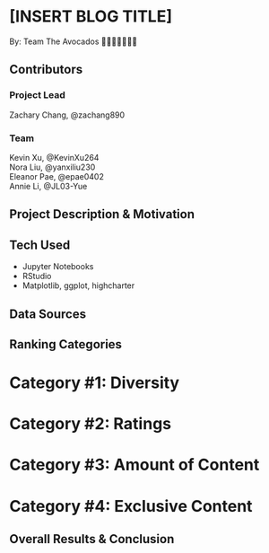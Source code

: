 # [INSERT BLOG TITLE] 
By: Team The Avocados 🥑🥑🥑🥑🥑🥑🥑 <br />
## Contributors

### Project	Lead
Zachary Chang, @zachang890

### Team
Kevin Xu, @KevinXu264 <br />
Nora Liu, @yanxiliu230 <br />
Eleanor Pae, @epae0402 <br />
Annie Li, @JL03-Yue <br />

## Project Description & Motivation

## Tech Used
- Jupyter Notebooks
- RStudio
- Matplotlib, ggplot, highcharter
## Data Sources

## Ranking Categories

# Category #1: Diversity

# Category #2: Ratings

# Category #3: Amount of Content

# Category #4: Exclusive Content

## Overall Results & Conclusion



